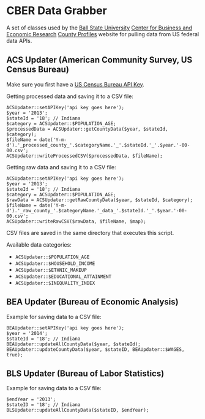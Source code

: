 CBER Data Grabber
=================

A set of classes used by the [Ball State University](http://bsu.edu) [Center for Business and Economic Research](http://cberdata.org) [County Profiles](http://profiles.cberdata.org) website for pulling data from US federal data APIs.

ACS Updater (American Community Survey, US Census Bureau)
------------------------------

Make sure you first have a [US Census Bureau API Key](http://api.census.gov/data/key_signup.html).

Getting processed data and saving it to a CSV file:

    ACSUpdater::setAPIKey('api key goes here');
    $year = '2013';
    $stateId = '18'; // Indiana
    $category = ACSUpdater::$POPULATION_AGE;
    $processedData = ACSUpdater::getCountyData($year, $stateId, $category);
    $fileName = date('Y-m-d').'_processed_county_'.$categoryName.'_'.$stateId.'_'.$year.'-00-00.csv';
    ACSUpdater::writeProcessedCSV($processedData, $fileName);

Getting raw data and saving it to a CSV file:

    ACSUpdater::setAPIKey('api key goes here');
    $year = '2013';
    $stateId = '18'; // Indiana
    $category = ACSUpdater::$POPULATION_AGE;
    $rawData = ACSUpdater::getRawCountyData($year, $stateId, $category);
    $fileName = date('Y-m-d').'_raw_county_'.$categoryName.'_data_'.$stateId.'_'.$year.'-00-00.csv';
    ACSUpdater::writeRawCSV($rawData, $fileName, $map);

CSV files are saved in the same directory that executes this script.

Available data categories:

 - `ACSUpdater::$POPULATION_AGE`
 - `ACSUpdater::$HOUSEHOLD_INCOME`
 - `ACSUpdater::$ETHNIC_MAKEUP`
 - `ACSUpdater::$EDUCATIONAL_ATTAINMENT`
 - `ACSUpdater::$INEQUALITY_INDEX`

BEA Updater (Bureau of Economic Analysis)
-----------------------------------------

Example for saving data to a CSV file:

    BEAUpdater::setAPIKey('api key goes here');
    $year = '2014';
    $stateId = '18'; // Indiana
    BEAUpdater::updateAllCountyData($year, $stateId);
    BEAUpdater::updateCountyData($year, $stateID, BEAUpdater::$WAGES, true);

BLS Updater (Bureau of Labor Statistics)
----------------------------------------

Example for saving data to a CSV file:

    $endYear = '2013';
    $stateID = '18'; // Indiana
    BLSUpdater::updateAllCountyData($stateID, $endYear);
